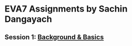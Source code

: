 # EVA7 Assignments by Sachin Dangayach

## Session 1: [Background & Basics](https://github.com/SachinDangayach/EVA07/tree/master/Session_01)
